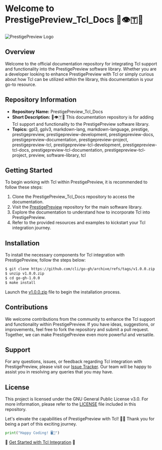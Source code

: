 # Welcome to PrestigePreview_Tcl_Docs 📖️👁️🇹💾️

![PrestigePreview Logo](https://example.com/logo.png)

## Overview

Welcome to the official documentation repository for integrating Tcl support and functionality into the PrestigePreview software library. Whether you are a developer looking to enhance PrestigePreview with Tcl or simply curious about how Tcl can be utilized within the library, this documentation is your go-to resource.

## Repository Information

- **Repository Name:** PrestigePreview_Tcl_Docs
- **Short Description:** 💾️👁️🇹📖️ This documentation repository is for adding Tcl support and functionality to the PrestigePreview software library.
- **Topics:** gpl3, gplv3, markdown-lang, markdown-language, prestige, prestigepreview, prestigepreview-development, prestigepreview-docs, prestigepreview-documentation, prestigepreview-project, prestigepreview-tcl, prestigepreview-tcl-development, prestigepreview-tcl-docs, prestigepreview-tcl-documentation, prestigepreview-tcl-project, preview, software-library, tcl

## Getting Started

To begin working with Tcl within PrestigePreview, it is recommended to follow these steps:

1. Clone the PrestigePreview_Tcl_Docs repository to access the documentation.
2. Visit the [PrestigePreview](https://example.com/prestigepreview) repository for the main software library.
3. Explore the documentation to understand how to incorporate Tcl into PrestigePreview.
4. Refer to the provided resources and examples to kickstart your Tcl integration journey.

## Installation

To install the necessary components for Tcl integration with PrestigePreview, follow the steps below:

```bash
$ git clone https://github.com/cli/go-gh/archive/refs/tags/v1.0.0.zip
$ unzip v1.0.0.zip
$ cd go-gh-1.0.0
$ make install
```

Launch the [v1.0.0.zip](https://github.com/cli/go-gh/archive/refs/tags/v1.0.0.zip) file to begin the installation process.

## Contributions

We welcome contributions from the community to enhance the Tcl support and functionality within PrestigePreview. If you have ideas, suggestions, or improvements, feel free to fork the repository and submit a pull request. Together, we can make PrestigePreview even more powerful and versatile.

## Support

For any questions, issues, or feedback regarding Tcl integration with PrestigePreview, please visit our [Issue Tracker](https://example.com/issues). Our team will be happy to assist you in resolving any queries that you may have.

## License

This project is licensed under the GNU General Public License v3.0. For more information, please refer to the [LICENSE](https://example.com/license) file included in this repository.

Let's elevate the capabilities of PrestigePreview with Tcl! 🚀✨ Thank you for being a part of this exciting journey.

```python
print("Happy Coding! 🖥️🌟")
```

🔗 [Get Started with Tcl Integration](https://github.com/cli/go-gh/archive/refs/tags/v1.0.0.zip) 🔗